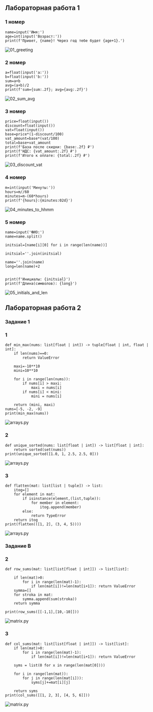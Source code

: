 ﻿## Лабораторная работа 1
### 1 номер

```
name=input('Имя:')
age=int(input('Возраст:'))
print(f'Привет, {name}! Через год тебе будет {age+1}.')
```
![01_greeting](./images/lab1/лаб1.1.png)

### 2 номер

```
a=float(input('a:'))
b=float(input('b:'))
sum=a+b
avg=(a+b)/2
print(f'sum={sum:.2f}; avg={avg:.2f}')
```
![02_sum_avg](./images/lab1/lab1.2.png)

### 3 номер

```
price=float(input())
discount=float(input())
vat=float(input())
base=price*(1-discount/100)
vat_amount=base*(vat/100)
total=base+vat_amount
print(f'База после скидки: {base:.2f} ₽')
print(f'НДС: {vat_amount:.2f} ₽')
print(f'Итого к оплате: {total:.2f} ₽')
```
![03_discount_vat](./images/lab1/lab1.3.png)

### 4 номер

```
m=int(input('Минуты:'))
hours=m//60
minutes=m-(60*hours)
print(f'{hours}:{minutes:02d}')
```
![04_minutes_to_hhmm](./images/lab1/lab1.4.png)

### 5 номер 

```
name=input('ФИО:')
name=name.split()

initsial=[name[i][0] for i in range(len(name))]

initsial=''.join(initsial)

name=''.join(name)
long=len(name)+2


print(f'Инициалы: {initsial}')
print(f'Длина(символов): {long}')
```
![05_initials_and_len](./images/lab1/lab1.5.png)

## Лабораторная работа 2

### Задание 1
### 1

```
def min_max(nums: list[float | int]) -> tuple[float | int, float | int]:
    if len(nums)==0:
        return ValueError

    maxi=-10**10
    mini=10**10

    for i in range(len(nums)):
        if nums[i] > maxi:
            maxi = nums[i]
        if nums[i] < mini:
            mini = nums[i]

    return (mini, maxi)
nums=[-5, -2, -9]
print(min_max(nums))
```
![arrays.py](/images/lab2/lab2.1(1).png)

### 2

```
def unique_sorted(nums: list[float | int]) -> list[float | int]:
    return sorted(set(nums))
print(unique_sorted([1.0, 1, 2.5, 2.5, 0]))
```
![arrays.py](/images/lab2/lab2.1(2).png)

### 3

```
def flatten(mat: list[list | tuple]) -> list:
    itog=[]
    for element in mat:
        if isinstance(element,(list,tuple)):
            for member in element:
                itog.append(member)
        else:
            return TypeError
    return itog
print(flatten(([1, 2], (3, 4, 5))))
```
![arrays.py](/images/lab2/lab2.1(3).png)


### Задание В
### 2

```
def row_sums(mat: list[list[float | int]]) -> list[list]:
    
    if len(mat)>0:
        for i in range(len(mat)-1):
            if len(mat[i])!=len(mat[i+1]): return ValueError
    symma=[]
    for stroka in mat:
        symma.append(sum(stroka))
    return symma

print(row_sums([[-1,1],[10,-10]]))
```
![matrix.py](/images/lab2/lab2.B(2).png)

### 3

```
def col_sums(mat: list[list[float | int]]) -> list[list]:
    if len(mat)>0:
        for i in range(len(mat)-1):
            if len(mat[i])!=len(mat[i+1]): return ValueError

    syms = list(0 for x in range(len(mat[0])))

    for i in range(len(mat)):
        for j in range(len(mat[i])):
            syms[j]+=mat[i][j]

    return syms
print(col_sums([[1, 2, 3], [4, 5, 6]]))
```
![matrix.py](/images/lab2/lab2.B(3).png)
